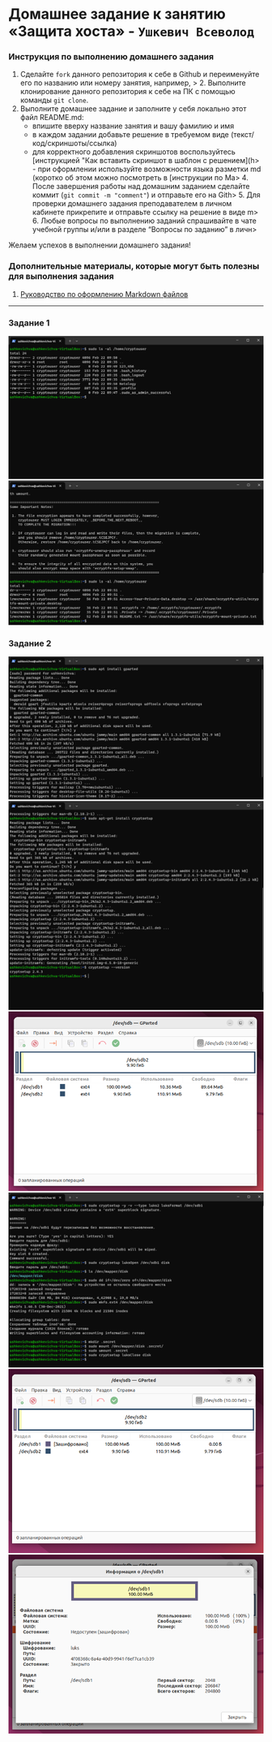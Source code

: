 # Домашнее задание к занятию «Защита хоста» - `Ушкевич Всеволод`


### Инструкция по выполнению домашнего задания

   1. Сделайте `fork` данного репозитория к себе в Github и переименуйте его по названию или номеру занятия, например, >   2. Выполните клонирование данного репозитория к себе на ПК с помощью команды `git clone`.
   3. Выполните домашнее задание и заполните у себя локально этот файл README.md:
      - впишите вверху название занятия и вашу фамилию и имя
      - в каждом задании добавьте решение в требуемом виде (текст/код/скриншоты/ссылка)
      - для корректного добавления скриншотов воспользуйтесь [инструкцией "Как вставить скриншот в шаблон с решением](h>      - при оформлении используйте возможности языка разметки md (коротко об этом можно посмотреть в [инструкции  по Ma>   4. После завершения работы над домашним заданием сделайте коммит (`git commit -m "comment"`) и отправьте его на Gith>   5. Для проверки домашнего задания преподавателем в личном кабинете прикрепите и отправьте ссылку на решение в виде m>   6. Любые вопросы по выполнению заданий спрашивайте в чате учебной группы и/или в разделе “Вопросы по заданию” в личн>

Желаем успехов в выполнении домашнего задания!

### Дополнительные материалы, которые могут быть полезны для выполнения задания

1. [Руководство по оформлению Markdown файлов](https://gist.github.com/Jekins/2bf2d0638163f1294637#Code)

---

### Задание 1

![img1](178/1.png)
![img2](178/2.png)

### Задание 2 

![img3](178/3.png)
![img4](178/4.png)
![img5](178/5.png)
![img6](178/6.png)
![img7](178/7.png)
![img8](178/8.png)
